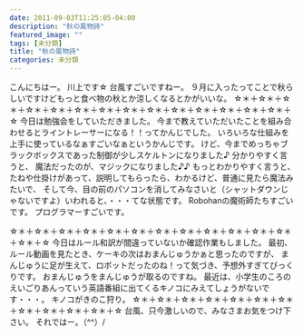 ```yaml
---
date: 2011-09-03T11:25:05-04:00
description: "秋の風物詩"
featured_image: ""
tags: [未分類]
title: "秋の風物詩"
categories: 未分類
---
```


こんにちはー。
川上です☆
台風すごいですねー。
９月に入ったってことで秋らしいですけどもっと食べ物の秋とか涼しくなるとかがいいな。
☆＊＋☆＊＋☆＊＋☆＊＋☆＊＋☆＊＋☆＊＋☆＊＋☆＊＋☆＊＋☆＊＋☆＊＋☆＊＋☆＊＋☆
今日は勉強会をしていただきました。
今まで教えていただいたことを組み合わせるとライントレーサーになる！！ってかんじでした。
いろいろな仕組みを上手に使っているなぁすごいなぁというかんじです。
けど、今までめっちゃブラックボックスであった制御が少しスケルトンになりました♪
分かりやすく言うと、
魔法だったのが、マジックになりました♪♪
もっとわかりやすく言うと、
たねや仕掛けがあって、説明してもらったら、わかるけど、普通に見たら魔法みたいで、
そして今、目の前のパソコンを消してみなさいと（シャットダウンじゃないですよ）いわれると、・・・てな状態です。
Robohanの魔術師たちすごいです。
プログラマーすごいです。
 
☆＊＋☆＊＋☆＊＋☆＊＋☆＊＋☆＊＋☆＊＋☆＊＋☆＊＋☆＊＋☆＊＋☆＊＋☆＊＋☆
今日はルール和訳が間違っていないか確認作業もしました。
最初、ルール動画を見たとき、ケーキの次はおまんじゅうかぁと思ったのですが、
まんじゅうに足が生えて、ロボットだったのね！って気づき、予想外すぎてびっくりです。
おまんじゅうをまんじゅうが取るのですね。
最近は、小学生のころのえいごりあんっていう英語番組に出てくるキノコにみえてしょうがないです・・・。
キノコがきのこ狩り。
☆＊＋☆＊＋☆＊＋☆＊＋☆＊＋☆＊＋☆＊＋☆＊＋☆＊＋☆＊＋☆＊＋☆
台風、只今激しいので、みなさまお気をつけ下さい。
それではー。（^^）/
